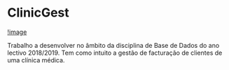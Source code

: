 # ClinicGest

[!image](https://drive.google.com/file/d/17GOJfucmap0_3vbhuu-w_I-j-WQkoKyu/view?usp=sharing/view?usp=sharing)

Trabalho a desenvolver no âmbito da disciplina de Base de Dados do ano lectivo 2018/2019. Tem como intuito a gestão de facturação de clientes de uma clínica médica.

